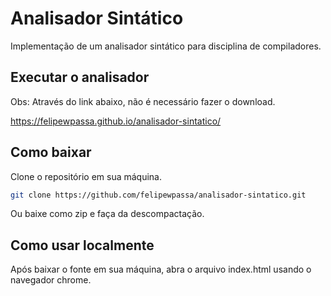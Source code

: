 # Analisador Sintático

Implementação de um analisador sintático para disciplina de compiladores. 

## Executar o analisador
Obs: Através do link abaixo, não é necessário fazer o download.

https://felipewpassa.github.io/analisador-sintatico/

## Como baixar

Clone o repositório em sua máquina.

```bash
git clone https://github.com/felipewpassa/analisador-sintatico.git
```

Ou baixe como zip e faça da descompactação.

## Como usar localmente
Após baixar o fonte em sua máquina, abra o arquivo index.html usando o navegador chrome.
